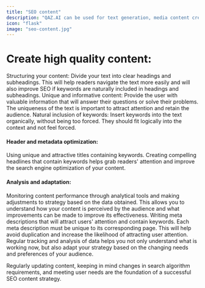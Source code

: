 ```yaml
---
title: "SEO content"
description: "QAZ.AI can be used for text generation, media content creation or design development, which can speed up the process of creating materials for marketing and communications."
icon: "flask"
image: "seo-content.jpg"
---
```


# Create high quality content:

Structuring your content: Divide your text into clear headings and subheadings. This will help readers navigate the text more easily and will also improve SEO if keywords are naturally included in headings and subheadings.
Unique and informative content: Provide the user with valuable information that will answer their questions or solve their problems. The uniqueness of the text is important to attract attention and retain the audience.
Natural inclusion of keywords: Insert keywords into the text organically, without being too forced. They should fit logically into the context and not feel forced.

#### Header and metadata optimization:

Using unique and attractive titles containing keywords. Creating compelling headlines that contain keywords helps grab readers' attention and improve the search engine optimization of your content.

#### Analysis and adaptation:

Monitoring content performance through analytical tools and making adjustments to strategy based on the data obtained. This allows you to understand how your content is perceived by the audience and what improvements can be made to improve its effectiveness. Writing meta descriptions that will attract users' attention and contain keywords. Each meta description must be unique to its corresponding page. This will help avoid duplication and increase the likelihood of attracting user attention. Regular tracking and analysis of data helps you not only understand what is working now, but also adapt your strategy based on the changing needs and preferences of your audience.

Regularly updating content, keeping in mind changes in search algorithm requirements, and meeting user needs are the foundation of a successful SEO content strategy.
